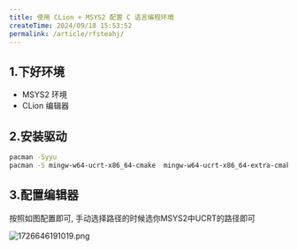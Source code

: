 ```yaml
---
title: 使用 CLion + MSYS2 配置 C 语言编程环境
createTime: 2024/09/18 15:53:52
permalink: /article/rfsteahj/
---
```


## 1.下好环境

- MSYS2 环境
- CLion 编辑器

## 2.安装驱动

``` bash
pacman -Syyu
pacman -S mingw-w64-ucrt-x86_64-cmake  mingw-w64-ucrt-x86_64-extra-cmake-modules mingw-w64-ucrt-x86_64-make mingw-w64-ucrt-x86_64-gdb mingw-w64-ucrt-x86_64-toolchain
```

## 3.配置编辑器

按照如图配置即可, 手动选择路径的时候选你MSYS2中UCRT的路径即可

![1726646191019.png](https://img.huankong.top/i/2024/09/18/66ea87b0071b3.png)
